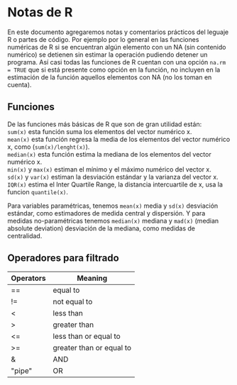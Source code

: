# Notas de R  

En este documento agregaremos notas y comentarios prácticos del leguaje R o partes de código. Por ejemplo por lo general en las funciones numéricas de R si se encuentran algún elemento con un NA (sin contenido numérico) se detienen sin estimar la operación pudiendo detener un programa. Así casi todas las funciones de R cuentan con una opción `na.rm = TRUE` que si está presente como opción en la función, no incluyen en la estimación de la función aquellos elementos con NA (no los toman en cuenta).  

## Funciones  
De las funciones más básicas de R que son de gran utilidad están:  
`sum(x)` esta función suma los elementos del vector numérico x.  
`mean(x)` esta función regresa la media de los elementos del vector numérico x, como (`sum(x)/lenght(x)`).  
`median(x)` esta función estima la mediana de los elementos del vector numérico x.  
`min(x)` y `max(x)` estiman el mínimo y el máximo numérico del vector x.  
`sd(x)` y `var(x)` estiman la desviación estándar y la varianza del vector x.  
`IQR(x)` estima el Inter Quartile Range, la distancia intercuartile de x, usa la funcion `quantile(x)`.  

Para variables paramétricas, tenemos `mean(x)` media y `sd(x)` desviación estándar, como estimadores de medida central y dispersión. Y para medidas no-paramétricas tenemos `median(x)` mediana y `mad(x)` (median absolute deviation) desviación de la mediana, como medidas de centralidad.  

## Operadores para filtrado  

| Operators | Meaning |  
| --------- | ------- |  
|  ==  |  equal to  |  
|  !=  |  not equal to  |  
|  <  | less than  |  
|  >  |  greater than  |  
|  <=  |  less than or equal to  |
|  >=  |  greater than or equal to  |
|  &  |  AND  |  
|  "pipe" |  OR  |  
